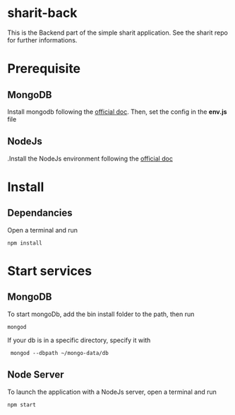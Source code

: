 # sharit-back
This is the Backend part of the simple sharit application.
See the sharit repo for further informations.

# Prerequisite

## MongoDB
Install mongodb following the [official doc](https://www.mongodb.com/).
Then, set the config in the **env.js** file  

## NodeJs
.Install the NodeJs environment following the [official doc](https://nodejs.org/)


# Install

## Dependancies
Open a terminal and run 
```
npm install
```

# Start services

## MongoDB
To start mongoDb, add the bin install folder to the path, then run
```
mongod
```
If your db is in a specific directory, specify it with
```
 mongod --dbpath ~/mongo-data/db
 ```
 
 ## Node Server
 To launch the application with a NodeJs server, open a terminal and run
 ```
 npm start
 ```